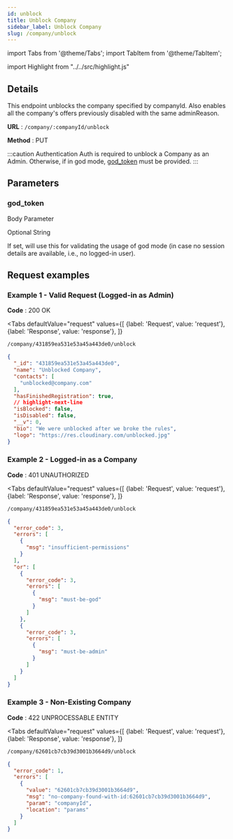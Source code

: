 ```yaml
---
id: unblock
title: Unblock Company
sidebar_label: Unblock Company
slug: /company/unblock
---
```


import Tabs from '@theme/Tabs';
import TabItem from '@theme/TabItem';

import Highlight from "../../src/highlight.js"

## Details

This endpoint unblocks the company specified by companyId.
Also enables all the company's offers previously disabled with the same adminReason.

**URL** : `/company/:companyId/unblock`

**Method** : <Highlight level="info" inline>PUT</Highlight>

:::caution Authentication
Auth is required to unblock a Company as an Admin. Otherwise, if in god mode, [god_token](#god_token) must be
provided.
:::

## Parameters

### god_token

<Highlight level="info">Body Parameter</Highlight>

<Highlight level="success" inline>Optional</Highlight>
<Highlight level="secondary" inline>String</Highlight>

If set, will use this for validating the usage of god mode (in case no session details are available, i.e., no logged-in
user).

## Request examples

### Example 1 - Valid Request (Logged-in as Admin)

**Code** : <Highlight level="success" inline>200 OK</Highlight>

<Tabs
defaultValue="request"
values={[
{label: 'Request', value: 'request'},
{label: 'Response', value: 'response'},
]}
>

<TabItem value="request">

```bash
/company/431859ea531e53a45a443de0/unblock
```

</TabItem>

<TabItem value="response">

```json
{
  "_id": "431859ea531e53a45a443de0",
  "name": "Unblocked Company",
  "contacts": [
    "unblocked@company.com"
  ],
  "hasFinishedRegistration": true,
  // highlight-next-line
  "isBlocked": false,
  "isDisabled": false,
  "__v": 0,
  "bio": "We were unblocked after we broke the rules",
  "logo": "https://res.cloudinary.com/unblocked.jpg"
}
```

</TabItem>
</Tabs>

### Example 2 - Logged-in as a Company

**Code** : <Highlight level="danger" inline>401 UNAUTHORIZED</Highlight>

<Tabs
defaultValue="request"
values={[
{label: 'Request', value: 'request'},
{label: 'Response', value: 'response'},
]}
>

<TabItem value="request">

```bash
/company/431859ea531e53a45a443de0/unblock
```

</TabItem>

<TabItem value="response">

```json
{
  "error_code": 3,
  "errors": [
    {
      "msg": "insufficient-permissions"
    }
  ],
  "or": [
    {
      "error_code": 3,
      "errors": [
        {
          "msg": "must-be-god"
        }
      ]
    },
    {
      "error_code": 3,
      "errors": [
        {
          "msg": "must-be-admin"
        }
      ]
    }
  ]
}
```

</TabItem>
</Tabs>

### Example 3 - Non-Existing Company

**Code** : <Highlight level="danger" inline>422 UNPROCESSABLE ENTITY</Highlight>

<Tabs
defaultValue="request"
values={[
{label: 'Request', value: 'request'},
{label: 'Response', value: 'response'},
]}
>

<TabItem value="request">

```bash
/company/62601cb7cb39d3001b3664d9/unblock
```

</TabItem>

<TabItem value="response">

```json
{
  "error_code": 1,
  "errors": [
    {
      "value": "62601cb7cb39d3001b3664d9",
      "msg": "no-company-found-with-id:62601cb7cb39d3001b3664d9",
      "param": "companyId",
      "location": "params"
    }
  ]
}
```

</TabItem>
</Tabs>
